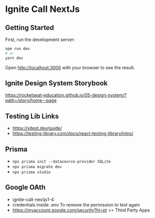 # Ignite Call NextJs

## Getting Started

First, run the development server:

```bash
npm run dev
# or
yarn dev
```

Open [http://localhost:3000](http://localhost:3000) with your browser to see the result.

## Ignite Design System Storybook

https://rocketseat-education.github.io/05-design-system/?path=/story/home--page

## Testing Lib Links
- https://vitest.dev/guide/
- https://testing-library.com/docs/react-testing-library/intro/


## Prisma
- `npx prisma init --datasource-provider SQLite`
- `npx prisma migrate dev`
- `npx prisma studio` 

## Google OAth
- ignite-call-nextjs1-4
- credentials inside .env
To remove the permission to test again
- https://myaccount.google.com/security?hl=pt >> Third Party Apps